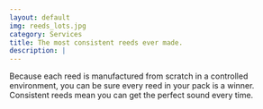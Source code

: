 ```yaml
---
layout: default
img: reeds_lots.jpg
category: Services
title: The most consistent reeds ever made.
description: |
---
```

Because each reed is manufactured from scratch in a controlled environment, you can be sure every reed in your pack is a winner. Consistent reeds mean you can get the perfect sound every time.
